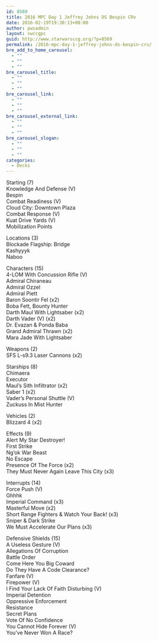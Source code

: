 ```yaml
---
id: 8569
title: 2016 MPC Day 1 Jeffrey Johns DS Bespin CRv
date: 2016-02-19T19:30:13+00:00
author: pwsadmin
layout: swccgpc
guid: http://www.starwarsccg.org/?p=8569
permalink: /2016-mpc-day-1-jeffrey-johns-ds-bespin-crv/
bre_add_to_home_carousel:
  - ""
  - ""
  - ""
bre_carousel_title:
  - ""
  - ""
  - ""
bre_carousel_link:
  - ""
  - ""
  - ""
bre_carousel_external_link:
  - ""
  - ""
  - ""
bre_carousel_slogan:
  - ""
  - ""
  - ""
categories:
  - Decks
---
```

Starting (7)  
Knowledge And Defense (V)  
Bespin  
Combat Readiness (V)  
Cloud City: Downtown Plaza  
Combat Response (V)  
Kuat Drive Yards (V)  
Mobilization Points

Locations (3)  
Blockade Flagship: Bridge  
Kashyyyk  
Naboo

Characters (15)  
4-LOM With Concussion Rifle (V)  
Admiral Chiraneau  
Admiral Ozzel  
Admiral Piett  
Baron Soontir Fel (x2)  
Boba Fett, Bounty Hunter  
Darth Maul With Lightsaber (x2)  
Darth Vader (V) (x2)  
Dr. Evazan & Ponda Baba  
Grand Admiral Thrawn (x2)  
Mara Jade With Lightsaber

Weapons (2)  
SFS L-s9.3 Laser Cannons (x2)

Starships (8)  
Chimaera  
Executor  
Maul&#8217;s Sith Infiltrator (x2)  
Saber 1 (x2)  
Vader&#8217;s Personal Shuttle (V)  
Zuckuss In Mist Hunter

Vehicles (2)  
Blizzard 4 (x2)

Effects (9)  
Alert My Star Destroyer!  
First Strike  
Ng&#8217;ok War Beast  
No Escape  
Presence Of The Force (x2)  
They Must Never Again Leave This City (x3)

Interrupts (14)  
Force Push (V)  
Ghhhk  
Imperial Command (x3)  
Masterful Move (x2)  
Short Range Fighters & Watch Your Back! (x3)  
Sniper & Dark Strike  
We Must Accelerate Our Plans (x3)

Defensive Shields (15)  
A Useless Gesture (V)  
Allegations Of Corruption  
Battle Order  
Come Here You Big Coward  
Do They Have A Code Clearance?  
Fanfare (V)  
Firepower (V)  
I Find Your Lack Of Faith Disturbing (V)  
Imperial Detention  
Oppressive Enforcement  
Resistance  
Secret Plans  
Vote Of No Confidence  
You Cannot Hide Forever (V)  
You&#8217;ve Never Won A Race?
